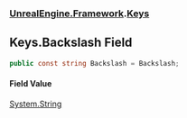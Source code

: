 ### [UnrealEngine.Framework](./UnrealEngine-Framework.md 'UnrealEngine.Framework').[Keys](./Keys.md 'UnrealEngine.Framework.Keys')
## Keys.Backslash Field
  
```csharp
public const string Backslash = Backslash;
```
#### Field Value
[System.String](https://docs.microsoft.com/en-us/dotnet/api/System.String 'System.String')  
